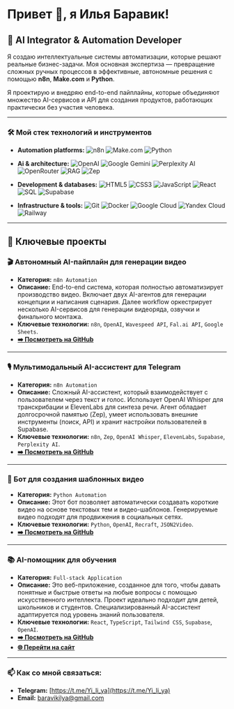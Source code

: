 # Привет 👋, я Илья Баравик!

## 🤖 AI Integrator & Automation Developer

Я создаю интеллектуальные системы автоматизации, которые решают реальные бизнес-задачи. Моя основная экспертиза — превращение сложных ручных процессов в эффективные, автономные решения с помощью **n8n**, **Make.com** и **Python**.

Я проектирую и внедряю end-to-end пайплайны, которые объединяют множество AI-сервисов и API для создания продуктов, работающих практически без участия человека.

---

### 🛠️ Мой стек технологий и инструментов

*   **Automation platforms:**
    ![n8n](https://img.shields.io/badge/n8n-12B57F?style=for-the-badge&logo=n8n&logoColor=white)
    ![Make.com](https://img.shields.io/badge/Make-6937FF?style=for-the-badge)
    ![Python](https://img.shields.io/badge/Python-3776AB?style=for-the-badge&logo=python&logoColor=white)

*   **Ai & architecture:**
    ![OpenAI](https://img.shields.io/badge/OpenAI-412991?style=for-the-badge&logo=openai&logoColor=white)
    ![Google Gemini](https://img.shields.io/badge/Google_Gemini-8E77D3?style=for-the-badge&logo=google-gemini&logoColor=white)
    ![Perplexity AI](https://img.shields.io/badge/Perplexity_AI-000000?style=for-the-badge)
    ![OpenRouter](https://img.shields.io/badge/OpenRouter-8C26E6?style=for-the-badge)
    ![RAG](https://img.shields.io/badge/RAG-22A5B3?style=for-the-badge)
    ![Zep](https://img.shields.io/badge/Zep-A435F0?style=for-the-badge)

*   **Development & databases:**
    ![HTML5](https://img.shields.io/badge/HTML5-E34F26?style=for-the-badge&logo=html5&logoColor=white)
    ![CSS3](https://img.shields.io/badge/CSS3-1572B6?style=for-the-badge&logo=css3&logoColor=white)
    ![JavaScript](https://img.shields.io/badge/JavaScript-F7DF1E?style=for-the-badge&logo=javascript&logoColor=black)
    ![React](https://img.shields.io/badge/React-61DAFB?style=for-the-badge&logo=react&logoColor=black)
    ![SQL](https://img.shields.io/badge/SQL-FFFFFF?style=for-the-badge&logo=mysql&logoColor=blue)
    ![Supabase](https://img.shields.io/badge/Supabase-3FCF8E?style=for-the-badge&logo=supabase&logoColor=white)

*   **Infrastructure & tools:**
    ![Git](https://img.shields.io/badge/Git-F05032?style=for-the-badge&logo=git&logoColor=white)
    ![Docker](https://img.shields.io/badge/Docker-2496ED?style=for-the-badge&logo=docker&logoColor=white)
    ![Google Cloud](https://img.shields.io/badge/Google_Cloud-4285F4?style=for-the-badge&logo=google-cloud&logoColor=white)
    ![Yandex Cloud](https://img.shields.io/badge/Yandex_Cloud-5282FF?style=for-the-badge&logo=yandex-cloud&logoColor=white)
    ![Railway](https://img.shields.io/badge/Railway-0B0D12?style=for-the-badge&logo=railway&logoColor=white)

---

## 🚀 Ключевые проекты

### 🎬 Автономный AI-пайплайн для генерации видео
*   **Категория:** `n8n Automation`
*   **Описание:** End-to-end система, которая полностью автоматизирует производство видео. Включает двух AI-агентов для генерации концепции и написания сценария. Далее workflow оркестрирует несколько AI-сервисов для генерации видеоряда, озвучки и финального монтажа.
*   **Ключевые технологии:** `n8n`, `OpenAI`, `Wavespeed API`, `Fal.ai API`, `Google Sheets`.
*   [**➡️ Посмотреть на GitHub**](https://github.com/baravikilya/n8n-video-generator)

---

### 🎙️ Мультимодальный AI-ассистент для Telegram
*   **Категория:** `n8n Automation`
*   **Описание:** Сложный AI-ассистент, который взаимодействует с пользователем через текст и голос. Использует OpenAI Whisper для транскрибации и ElevenLabs для синтеза речи. Агент обладает долгосрочной памятью (Zep), умеет использовать внешние инструменты (поиск, API) и хранит настройки пользователей в Supabase.
*   **Ключевые технологии:** `n8n`, `Zep`, `OpenAI Whisper`, `ElevenLabs`, `Supabase`, `Perplexity AI`.
*   [**➡️ Посмотреть на GitHub**](https://github.com/baravikilya/n8n-voice-assistant)

---

### 🤖 Бот для создания шаблонных видео
*   **Категория:** `Python Automation`
*   **Описание:** Этот бот позволяет автоматически создавать короткие видео на основе текстовых тем и видео-шаблонов. Генерируемые видео подходят для продвижения в социальных сетях.
*   **Ключевые технологии:** `Python`, `OpenAI`, `Recraft`, `JSON2Video`.
*   [**➡️ Посмотреть на GitHub**](https://github.com/baravikilya/pyton-6s-video-bot)

---

### 📚 AI-помощник для обучения
*   **Категория:** `Full-stack Application`
*   **Описание:** Это веб-приложение, созданное для того, чтобы давать понятные и быстрые ответы на любые вопросы с помощью искусственного интеллекта. Проект идеально подходит для детей, школьников и студентов. Специализированный AI-ассистент адаптируется под уровень знаний пользователя. 
*   **Ключевые технологии:** `React`, `TypeScript`, `Tailwind CSS`, `Supabase`, `OpenAI`.
*   [**➡️ Посмотреть на GitHub**](https://github.com/baravikilya/pochimu4ka-ai-helper)
*   [**🌐 Перейти на сайт**](https://pochimuchka.ru/)

---

### 📫 Как со мной связаться:

*   **Telegram:** [https://t.me/Yi_li_ya](https://t.me/Yi_li_ya)
*   **Email:** [baravikilya@gmail.com](mailto:baravikilya@gmail.com)
